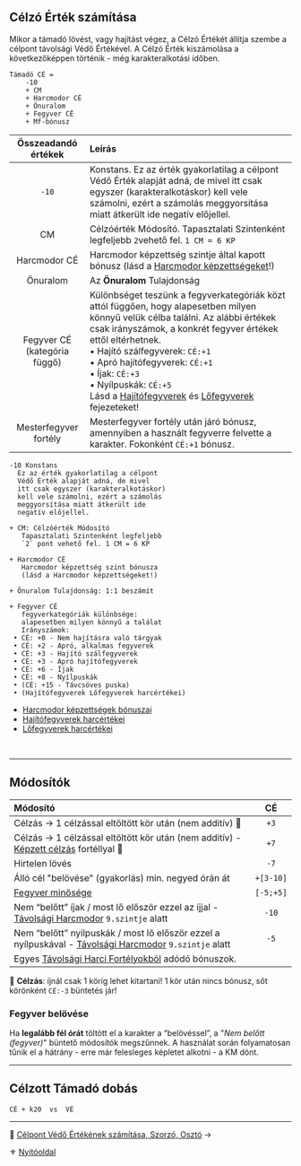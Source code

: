 ## Célzó Érték számítása

Mikor a támadó lövést, vagy hajítást végez, a Célzó Értékét állítja szembe a célpont távolsági Védő Értékével. A Célzó Érték kiszámolása a következőképpen történik - még karakteralkotási időben.

```
Támadó CÉ =
    -10
    + CM
    + Harcmodor CÉ
    + Önuralom
    + Fegyver CÉ
    + Mf-bónusz
```

|     **Összeadandó értékek**     | **Leírás**                                                                                                                                                                                                                                                                                                                                                                                                                                |
| :-----------------------------: | :---------------------------------------------------------------------------------------------------------------------------------------------------------------------------------------------------------------------------------------------------------------------------------------------------------------------------------------------------------------------------------------------------------------------------------------- |
|              `-10`              | Konstans. Ez az érték gyakorlatilag a célpont Védő Érték alapját adná, de mivel itt csak egyszer (karakteralkotáskor) kell vele számolni, ezért a számolás meggyorsítása miatt átkerült ide negatív előjellel.                                                                                                                                                                                                                            |
|               CM                | Célzóérték Módosító. Tapasztalati Szintenként legfeljebb `2`vehető fel. `1 CM = 6 KP`                                                                                                                                                                                                                                                                                                                                                     |
|          Harcmodor CÉ           | Harcmodor képzettség szintje által kapott bónusz (lásd a [Harcmodor képzettségeket](062_02_harcmodor_kepzettsegek_es_bonuszaik.md)!)                                                                                                                                                                                                                                                                                                      |
|            Önuralom             | Az **Önuralom** Tulajdonság                                                                                                                                                                                                                                                                                                                                                                                                               |
| Fegyver CÉ<br>(kategória függő) | Különbséget teszünk a fegyverkategóriák közt attól függően, hogy alapesetben milyen könnyű velük célba találni. Az alábbi értékek csak irányszámok, a konkrét fegyver értékek ettől eltérhetnek.<br> • Hajító szálfegyverek: `CÉ:+1` <br/>• Apró hajítófegyverek: `CÉ:+1` <br />• Íjak: `CÉ:+3` <br />• Nyílpuskák: `CÉ:+5`<br />Lásd a [Hajítófegyverek](068_07_hajitofegyverek.md) és [Lőfegyverek](068_08_lofegyverek.md) fejezeteket! |
|      Mesterfegyver fortély      | Mesterfegyver fortély után járó bónusz, amennyiben a használt fegyverre felvette a karakter. Fokonként `CÉ:+1` bónusz.                                                                                                                                                                                                                                                                                                                    |

```
-10 Konstans
  Ez az érték gyakorlatilag a célpont
  Védő Érték alapját adná, de mivel
  itt csak egyszer (karakteralkotáskor)
  kell vele számolni, ezért a számolás
  meggyorsítása miatt átkerült ide
  negatív előjellel.

+ CM: Célzóérték Módosító
   Tapasztalati Szintenként legfeljebb
   `2` pont vehető fel. 1 CM = 6 KP

+ Harcmodor CÉ
   Harcmodor képzettség szint bónusza
   (lásd a Harcmodor képzettségeket!)

+ Önuralom Tulajdonság: 1:1 beszámít

+ Fegyver CÉ
   fegyverkategóriák különbsége:
   alapesetben milyen könnyű a találat
   Irányszámok:
 • CÉ: +0 - Nem hajításra való tárgyak
 • CÉ: +2 - Apró, alkalmas fegyverek
 • CÉ: +3 - Hajító szálfegyverek
 • CÉ: +3 - Apró hajítófegyverek
 • CÉ: +6 - Íjak
 • CÉ: +8 - Nyílpuskák
 • (CÉ: +15 - Távcsöves puska) 
 • (Hajítófegyverek Lőfegyverek harcértékei)
```

- [Harcmodor képzettségek bónuszai](062_02_harcmodor_kepzettsegek_es_bonuszaik.md)
- [Hajítófegyverek harcértékei](068_07_hajitofegyverek.md)
- [Lőfegyverek harcértékei](068_08_lofegyverek.md)

<br />

---
## Módosítók

| Módosító                                                                                                                                                   |  **CÉ**   |
|:---------------------------------------------------------------------------------------------------------------------------------------------------------- |:---------:|
| Célzás → 1 célzással eltöltött kör után (nem additív) 🔆                                                                                                   |   `+3`    |
| Célzás → 1 célzással eltöltött kör után (nem additív) - [Képzett célzás](fortelyok.tavharc/kepzett_celzas.md) fortéllyal 🔆                                |   `+7`    |
| Hirtelen lövés                                                                                                                                             |   `-7`    |
| Álló cél "belövése" (gyakorlás) min. negyed órán át                                                                                                        | `+[3-10]` |
| [Fegyver minősége](068_01_fegyverek_altalanos_szabalyai.md#fegyverek-minősége-ideája)                                                                      | `[-5;+5]` |
| Nem “belőtt” íjak  / most lő először ezzel az íjjal - [Távolsági Harcmodor](kepzettsegek.primer.harci/tavolsagi_harcmodor.md) `9.szintje` alatt            |   `-10`   |
| Nem “belőtt” nyílpuskák / most lő először ezzel a nyílpuskával - [Távolsági Harcmodor](kepzettsegek.primer.harci/tavolsagi_harcmodor.md) `9.szintje` alatt |   `-5`    |
| Egyes [Távolsági Harci Fortélyokból](044_harci_fortelyok.md#távolsági-harci-fortélyok) adódó bónuszok.                                                     |           |

🔆 **Célzás**: íjnál csak 1 körig lehet kitartani! 1 kör után nincs bónusz, sőt körönként `CÉ:-3` büntetés jár!

### Fegyver belövése

Ha **legalább fél órát** töltött el a karakter a “belövéssel”,  a "*Nem belőtt (fegyver)*" büntető módosítók megszűnnek. A használat során folyamatosan tűnik el a hátrány - erre már felesleges képletet alkotni - a KM dönt.

---
## Célzott Támadó dobás

```
CÉ + k20  vs  VÉ
```

---

🔗 [Célpont Védő Értékének számítása, Szorzó, Osztó](072_tavharc_ve_szorzo_oszto.md) →

⚜️ [Nyitóoldal](start.md#7-t%C3%A1vols%C3%A1gi-harcrendszer-)
